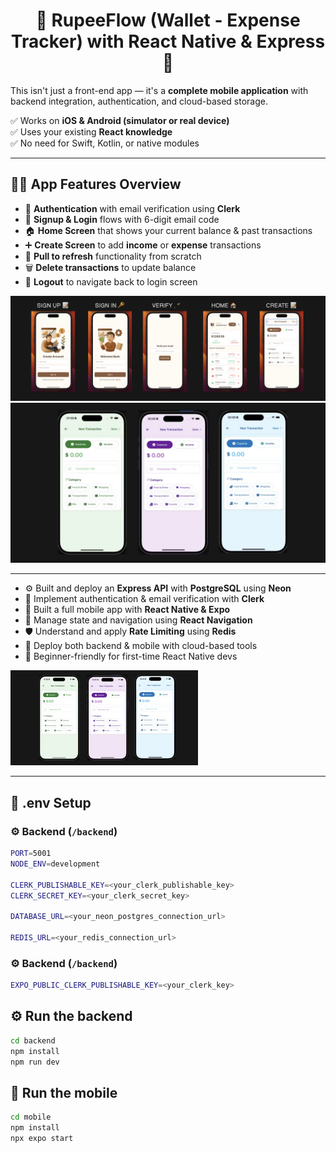 <h1 align="center">💸 RupeeFlow (Wallet - Expense Tracker) with React Native & Express 🚀</h1>

This isn't just a front-end app — it's a **complete mobile application** with backend integration, authentication, and cloud-based storage.

✅ Works on **iOS & Android (simulator or real device)**  
✅ Uses your existing **React knowledge**  
✅ No need for Swift, Kotlin, or native modules  

---

## 🧑‍🍳 App Features Overview

- 🔐 **Authentication** with email verification using **Clerk**
- 📝 **Signup & Login** flows with 6-digit email code
- 🏠 **Home Screen** that shows your current balance & past transactions
- ➕ **Create Screen** to add **income** or **expense** transactions
- 🔄 **Pull to refresh** functionality from scratch
- 🗑️ **Delete transactions** to update balance
- 🚪 **Logout** to navigate back to login screen

<img src="mobile/assets/images/image1.png" width="800"/>

<br>

<img src="mobile/assets/images/image2.png" width="800"/>






---

- ⚙️ Built and deploy an **Express API** with **PostgreSQL** using **Neon**
- 🔐 Implement authentication & email verification with **Clerk**
- 📲 Built a full mobile app with **React Native & Expo**
- 🧵 Manage state and navigation using **React Navigation**
- 🛡️ Understand and apply **Rate Limiting** using **Redis**
- 🚀 Deploy both backend & mobile with cloud-based tools
- 🧪 Beginner-friendly for first-time React Native devs

<img src="mobile/assets/images/image2.png" width="300"/>

---

## 📁 .env Setup

### ⚙️ Backend (`/backend`)

```bash
PORT=5001
NODE_ENV=development

CLERK_PUBLISHABLE_KEY=<your_clerk_publishable_key>
CLERK_SECRET_KEY=<your_clerk_secret_key>

DATABASE_URL=<your_neon_postgres_connection_url>

REDIS_URL=<your_redis_connection_url>
```

### ⚙️ Backend (`/backend`)

```bash
EXPO_PUBLIC_CLERK_PUBLISHABLE_KEY=<your_clerk_key>
```

## ⚙️ Run the backend

```bash
cd backend
npm install
npm run dev

```

## 📱 Run the mobile

```bash
cd mobile
npm install
npx expo start
```
